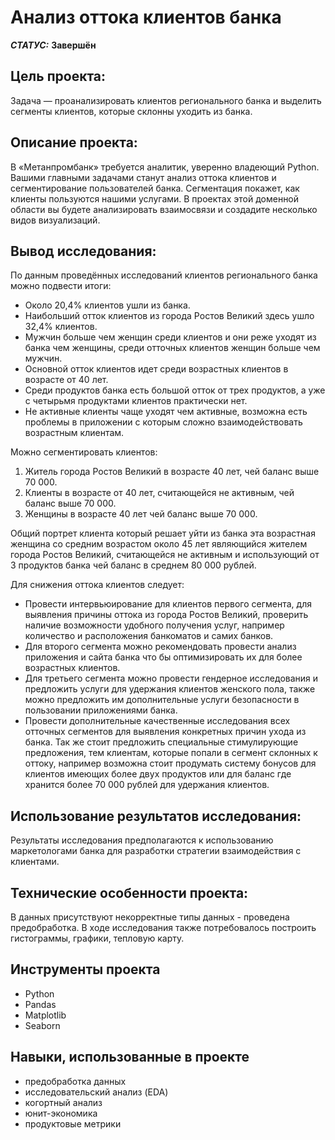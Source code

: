 # Анализ оттока клиентов банка


***СТАТУС:*** **Завершён**


## Цель проекта:

Задача — проанализировать клиентов регионального банка и выделить сегменты клиентов, которые склонны уходить из банка.

## Описание проекта:

В «Метанпромбанк» требуется аналитик, уверенно владеющий Python. Вашими главными задачами станут анализ оттока клиентов и сегментирование пользователей банка. Сегментация покажет, как клиенты пользуются нашими услугами. В проектах этой доменной области вы будете анализировать взаимосвязи и создадите несколько видов визуализаций.


## Вывод исследования:



По данным проведённых исследований клиентов регионального банка можно подвести итоги:

- Около 20,4% клиентов ушли из банка.
- Наибольший отток клиентов из города Ростов Великий здесь ушло 32,4% клиентов.
- Мужчин больше чем женщин среди клиентов и они реже уходят из банка чем женщины, среди отточных клиентов женщин больше чем мужчин.
- Основной отток клиентов идет среди возрастных клиентов в возрасте от 40 лет.
- Среди продуктов банка есть большой отток от трех продуктов, а уже с четырьмя продуктами клиентов практически нет.
- Не активные клиенты чаще уходят чем активные, возможна есть проблемы в приложении с которым сложно взаимодействовать возрастным клиентам.

Можно сегментировать клиентов:

  1. Житель города Ростов Великий в возрасте 40 лет, чей баланс выше 70 000.
  2. Клиенты в возрасте от 40 лет, считающейся не активным, чей баланс выше 70 000.
  3. Женщины в возрасте 40 лет чей баланс выше 70 000.

Общий портрет клиента который решает уйти из банка эта возрастная женщина со средним возрастом около 45 лет являющийся жителем города Ростов Великий, считающейся не активным и использующий от 3 продуктов банка чей баланс в среднем 80 000 рублей.

Для снижения оттока клиентов следует:

- Провести интервьюирование для клиентов первого сегмента, для выявления причины оттока из города Ростов Великий, проверить наличие возможности удобного получения услуг, например количество и расположения банкоматов и самих банков.
- Для второго сегмента можно рекомендовать провести анализ приложения и сайта банка что бы оптимизировать их для более возрастных клиентов.
- Для третьего сегмента можно провести гендерное исследования и предложить услуги для удержания клиентов женского пола, также можно предложить им дополнительные услуги безопасности в пользовании приложениями банка.
- Провести дополнительные качественные исследования всех отточных сегментов для выявления конкретных причин ухода из банка. Так же стоит предложить специальные стимулирующие предложения, тем клиентам, которые попали в сегмент склонных к оттоку, например возможна стоит продумать систему бонусов для клиентов имеющих более двух продуктов или для баланс где хранится более 70 000 рублей для удержания клиентов.


## Использование результатов исследования:

Результаты исследования предполагаются к использованию маркетологами банка для разработки стратегии взаимодействия с клиентами.

## Технические особенности проекта:

В данных присутствуют некорректные типы данных - проведена предобработка.
В ходе исследования также потребовалось построить гистограммы, графики, тепловую карту.


## Инструменты проекта

- Python
- Pandas
- Matplotlib
- Seaborn


## Навыки, использованные в проекте

- предобработка данных
- исследовательский анализ (EDA)
- когортный анализ
- юнит-экономика
- продуктовые метрики
